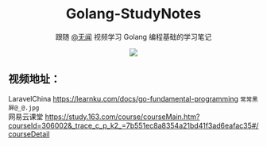 <div align=center>
    <h1>Golang-StudyNotes</h1>
    <p>跟随 <a href="https://github.com/Unknwon">@无闻</a> 视频学习 Golang 编程基础的学习笔记 </p>
    <img src ="https://img.shields.io/badge/你敲代码好像蔡徐坤-1.1.0-brightgreen.svg"/>
</div>


## 视频地址：  
LaravelChina <https://learnku.com/docs/go-fundamental-programming> `常常黑屏@_@.jpg`  
网易云课堂 <https://study.163.com/course/courseMain.htm?courseId=306002&_trace_c_p_k2_=7b551ec8a8354a21bd41f3ad6eafac35#/courseDetail> 
